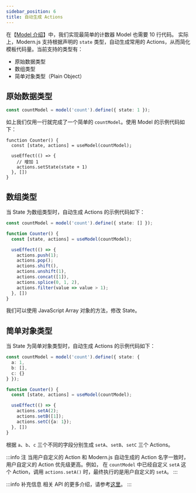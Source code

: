```yaml
---
sidebar_position: 6
title: 自动生成 Actions
---
```


在【[Model 介绍](/docs/guides/features/runtime/model/model-introduction)】中，我们实现最简单的计数器 Model 也需要 10 行代码。
实际上，Modern.js 支持根据声明的 `state` 类型，自动生成常用的 Actions，从而简化模板代码量。当前支持的类型有：

- 原始数据类型
- 数组类型
- 简单对象类型（Plain Object）

## 原始数据类型

```ts
const countModel = model('count').define({ state: 1 });
```

如上我们仅用一行就完成了一个简单的 `countModel`。使用 Model 的示例代码如下：

```tsx
function Counter() {
  const [state, actions] = useModel(countModel);

  useEffect(() => {
    // 增加 1
    actions.setState(state + 1)
  }, [])
}
```

## 数组类型

当 State 为数组类型时，自动生成 Actions 的示例代码如下：

```ts
const countModel = model('count').define({ state: [] });

function Counter() {
  const [state, actions] = useModel(countModel);

  useEffect(() => {
    actions.push(1);
    actions.pop();
    actions.shift(),
    actions.unshift(1),
    actions.concat([1]),
    actions.splice(0, 1, 2),
    actions.filter(value => value > 1);
  }, [])
}
```

我们可以使用 JavaScript Array 对象的方法，修改 State。

## 简单对象类型

当 State 为简单对象类型时，自动生成 Actions 的示例代码如下：

```ts
const countModel = model('count').define({ state: {
  a: 1,
  b: [],
  c: {}
} });

function Counter() {
  const [state, actions] = useModel(countModel);

  useEffect(() => {
    actions.setA(2);
    actions.setB([1]);
    actions.setC({a: 1});
  }, [])
}
```

根据 `a`、`b`、`c` 三个不同的字段分别生成 `setA`、`setB`、`setC` 三个 Actions。

:::info 注
当用户自定义的 Action 和 Modern.js 自动生成的 Action 名字一致时，用户自定义的 Action 优先级更高。例如，
在 `countModel` 中已经自定义 `setA` 这个 Action，调用 `actions.setA()` 时，最终执行的是用户自定义的 `setA`。
:::


:::info 补充信息
相关 API 的更多介绍，请参考[这里](/docs/apis/runtime/model/auto-actions)。
:::
